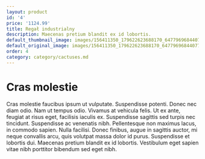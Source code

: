 ```yaml
---
layout: product
id: '4'
price: '1124.99'
title: Regał industrialny
description: Maecenas pretium blandit ex id lobortis.
default_thumbnail_image: images/156411350_179622623688170_6477969684407700859_n.jpg
default_original_image: images/156411350_179622623688170_6477969684407700859_n.jpg
order: 4
category: category/cactuses.md
---
```


# Cras molestie

Cras molestie faucibus ipsum ut vulputate. Suspendisse potenti. Donec nec diam odio. Nam ut tempus odio. Vivamus at vehicula felis. Ut ex ante, feugiat at risus eget, facilisis iaculis ex. Suspendisse sagittis sed turpis nec tincidunt. Suspendisse ac venenatis nibh. Pellentesque non maximus lacus, in commodo sapien. Nulla facilisi. Donec finibus, augue in sagittis auctor, mi neque convallis arcu, quis volutpat massa dolor id purus. Suspendisse et lobortis dui. Maecenas pretium blandit ex id lobortis. Vestibulum eget sapien vitae nibh porttitor bibendum sed eget nibh.